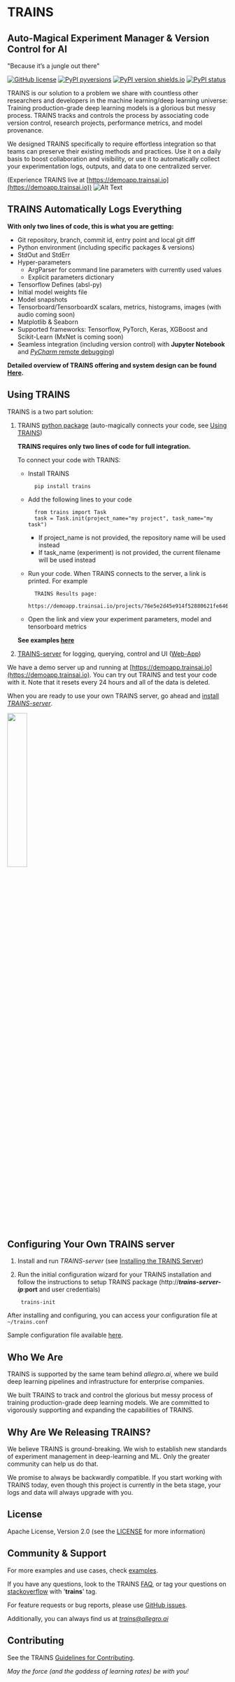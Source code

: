 # TRAINS
## Auto-Magical Experiment Manager & Version Control for AI

"Because it’s a jungle out there"

[![GitHub license](https://img.shields.io/github/license/allegroai/trains.svg)](https://img.shields.io/github/license/allegroai/trains.svg)
[![PyPI pyversions](https://img.shields.io/pypi/pyversions/trains.svg)](https://img.shields.io/pypi/pyversions/trains.svg)
[![PyPI version shields.io](https://img.shields.io/pypi/v/trains.svg)](https://img.shields.io/pypi/v/trains.svg)
[![PyPI status](https://img.shields.io/pypi/status/trains.svg)](https://pypi.python.org/pypi/trains/)

TRAINS is our solution to a problem we share with countless other researchers and developers in the machine
learning/deep learning universe: Training production-grade deep learning models is a glorious but messy process.
TRAINS tracks and controls the process by associating code version control, research projects,
performance metrics, and model provenance.

We designed TRAINS specifically to require effortless integration so that teams can preserve their existing methods
and practices. Use it on a daily basis to boost collaboration and visibility, or use it to automatically collect
your experimentation logs, outputs, and data to one centralized server.

(Experience TRAINS live at [https://demoapp.trainsai.io](https://demoapp.trainsai.io))
![Alt Text](https://github.com/allegroai/trains/blob/master/docs/webapp_screenshots.gif?raw=true)

## TRAINS Automatically Logs Everything
**With only two lines of code, this is what you are getting:**

* Git repository, branch, commit id, entry point and local git diff
* Python environment (including specific packages & versions)    
* StdOut and StdErr
* Hyper-parameters 
    * ArgParser for command line parameters with currently used values
    * Explicit parameters dictionary
* Tensorflow Defines (absl-py)    
* Initial model weights file
* Model snapshots
* Tensorboard/TensorboardX scalars, metrics, histograms, images (with audio coming soon)
* Matplotlib & Seaborn
* Supported frameworks: Tensorflow, PyTorch, Keras, XGBoost and Scikit-Learn (MxNet is coming soon)
* Seamless integration (including version control) with **Jupyter Notebook**
    and [*PyCharm* remote debugging](https://github.com/allegroai/trains-pycharm-plugin))
    
**Detailed overview of TRAINS offering and system design can be found [Here](https://github.com/allegroai/trains/blob/master/docs/brief.md).**


## Using TRAINS

TRAINS is a two part solution:

1. TRAINS [python package](https://pypi.org/project/trains/) (auto-magically connects your code, see [Using TRAINS](https://github.com/allegroai/trains#using-trains))
   
   **TRAINS requires only two lines of code for full integration.**

    To connect your code with TRAINS:

    - Install TRAINS

            pip install trains

    - Add the following lines to your code

            from trains import Task
            task = Task.init(project_name="my project", task_name="my task")

        * If project_name is not provided, the repository name will be used instead
        * If task_name (experiment) is not provided, the current filename will be used instead

    - Run your code. When TRAINS connects to the server, a link is printed. For example

            TRAINS Results page:
            https://demoapp.trainsai.io/projects/76e5e2d45e914f52880621fe64601e85/experiments/241f06ae0f5c4b27b8ce8b64890ce152/output/log

    - Open the link and view your experiment parameters, model and tensorboard metrics
    
    **See examples [here](https://github.com/allegroai/trains/tree/master/examples)**

2. [TRAINS-server](https://github.com/allegroai/trains-server) for logging, querying, control and UI ([Web-App](https://github.com/allegroai/trains-web))

We have a demo server up and running at [https://demoapp.trainsai.io](https://demoapp.trainsai.io). You can try out TRAINS and test your code with it.
Note that it resets every 24 hours and all of the data is deleted.

When you are ready to use your own TRAINS server, go ahead and [install *TRAINS-server*](https://github.com/allegroai/trains-server).

<img src="https://github.com/allegroai/trains/blob/master/docs/system_diagram.png?raw=true" width="30%">


## Configuring Your Own TRAINS server

1. Install and run *TRAINS-server* (see [Installing the TRAINS Server](https://github.com/allegroai/trains-server))

2. Run the initial configuration wizard for your TRAINS installation and follow the instructions to setup TRAINS package
(http://**_trains-server-ip_**:__port__ and user credentials)

	    trains-init

After installing and configuring, you can access your configuration file at `~/trains.conf`

Sample configuration file available [here](https://github.com/allegroai/trains/blob/master/docs/trains.conf).


## Who We Are

TRAINS is supported by the same team behind *allegro.ai*,
where we build deep learning pipelines and infrastructure for enterprise companies.

We built TRAINS to track and control the glorious but messy process of training production-grade deep learning models.
We are committed to vigorously supporting and expanding the capabilities of TRAINS.

## Why Are We Releasing TRAINS?

We believe TRAINS is ground-breaking. We wish to establish new standards of experiment management in
deep-learning and ML. Only the greater community can help us do that.

We promise to always be backwardly compatible. If you start working with TRAINS today,
even though this project is currently in the beta stage, your logs and data will always upgrade with you.

## License

Apache License, Version 2.0 (see the [LICENSE](https://www.apache.org/licenses/LICENSE-2.0.html) for more information)

## Community & Support

For more examples and use cases, check [examples](https://github.com/allegroai/trains/blob/master/docs/trains_examples.md).

If you have any questions, look to the TRAINS [FAQ](https://github.com/allegroai/trains/blob/master/docs/faq.md), or
tag your questions on [stackoverflow](https://stackoverflow.com/questions/tagged/trains) with '**trains**' tag.

For feature requests or bug reports, please use [GitHub issues](https://github.com/allegroai/trains/issues).

Additionally, you can always find us at *trains@allegro.ai*

## Contributing

See the TRAINS [Guidelines for Contributing](https://github.com/allegroai/trains/blob/master/docs/contributing.md).


_May the force (and the goddess of learning rates) be with you!_
